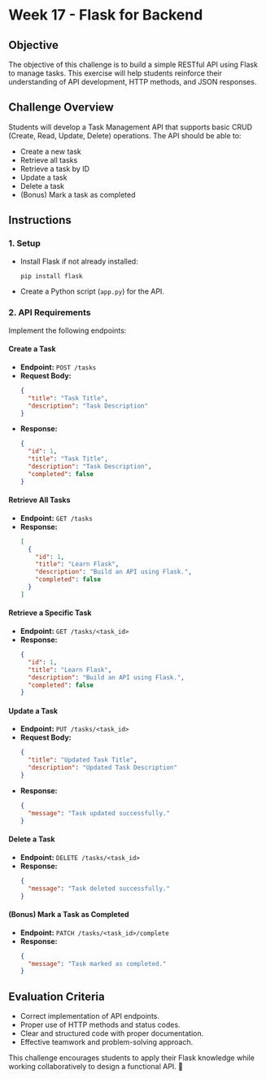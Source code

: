 # Week 17 - Flask for Backend

## Objective
The objective of this challenge is to build a simple RESTful API using Flask to manage tasks. This exercise will help students reinforce their understanding of API development, HTTP methods, and JSON responses.

## Challenge Overview
Students will develop a Task Management API that supports basic CRUD (Create, Read, Update, Delete) operations. The API should be able to:
- Create a new task
- Retrieve all tasks
- Retrieve a task by ID
- Update a task
- Delete a task
- (Bonus) Mark a task as completed

## Instructions
### 1. Setup
- Install Flask if not already installed:  
  ```bash
  pip install flask
  ```
- Create a Python script (`app.py`) for the API.

### 2. API Requirements
Implement the following endpoints:

#### **Create a Task**
- **Endpoint:** `POST /tasks`
- **Request Body:**
  ```json
  {
    "title": "Task Title",
    "description": "Task Description"
  }
  ```
- **Response:**
  ```json
  {
    "id": 1,
    "title": "Task Title",
    "description": "Task Description",
    "completed": false
  }
  ```

#### **Retrieve All Tasks**
- **Endpoint:** `GET /tasks`
- **Response:**
  ```json
  [
    {
      "id": 1,
      "title": "Learn Flask",
      "description": "Build an API using Flask.",
      "completed": false
    }
  ]
  ```

#### **Retrieve a Specific Task**
- **Endpoint:** `GET /tasks/<task_id>`
- **Response:**
  ```json
  {
    "id": 1,
    "title": "Learn Flask",
    "description": "Build an API using Flask.",
    "completed": false
  }
  ```

#### **Update a Task**
- **Endpoint:** `PUT /tasks/<task_id>`
- **Request Body:**
  ```json
  {
    "title": "Updated Task Title",
    "description": "Updated Task Description"
  }
  ```
- **Response:**
  ```json
  {
    "message": "Task updated successfully."
  }
  ```

#### **Delete a Task**
- **Endpoint:** `DELETE /tasks/<task_id>`
- **Response:**
  ```json
  {
    "message": "Task deleted successfully."
  }
  ```

#### **(Bonus) Mark a Task as Completed**
- **Endpoint:** `PATCH /tasks/<task_id>/complete`
- **Response:**
  ```json
  {
    "message": "Task marked as completed."
  }
  ```

## Evaluation Criteria
- Correct implementation of API endpoints.
- Proper use of HTTP methods and status codes.
- Clear and structured code with proper documentation.
- Effective teamwork and problem-solving approach.

This challenge encourages students to apply their Flask knowledge while working collaboratively to design a functional API. 🚀

